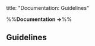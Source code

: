 <frontmatter>
title: "Documentation: Guidelines"
</frontmatter>

<link rel="stylesheet" href="{{baseUrl}}/css/textbook.css">

<div class="website-content" id="all">

%%**Documentation →**%%

## Guidelines

<div id="main">

<include src="./intro.md" />

<include src="./goTopDown/topicPanel.md" />
<include src="./aimForComprehensibility/topicPanel.md" />
<include src="./documentMinimally/topicPanel.md" />

</div>

</div>
